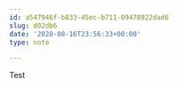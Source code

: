 ```yaml
---
id: a547946f-b833-45ec-b711-09478922dad6
slug: d02db6
date: '2020-08-16T23:56:33+00:00'
type: note

---
```


Test
